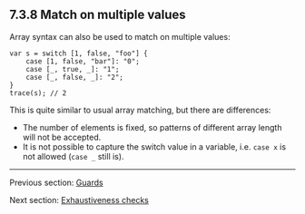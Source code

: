 ## 7.3.8 Match on multiple values

Array syntax can also be used to match on multiple values:

```
var s = switch [1, false, "foo"] {
	case [1, false, "bar"]: "0";
	case [_, true, _]: "1";
	case [_, false, _]: "2";
}
trace(s); // 2
```

This is quite similar to usual array matching, but there are differences:



* The number of elements is fixed, so patterns of different array length will not be accepted.
* It is not possible to capture the switch value in a variable, i.e. `case x` is not allowed (`case _` still is).

---

Previous section: [Guards](https://github.com/Simn/HaxeManual/tree/master/md/manual/7.3.7-Guards.md)

Next section: [Exhaustiveness checks](https://github.com/Simn/HaxeManual/tree/master/md/manual/7.3.9-Exhaustiveness_checks.md)